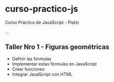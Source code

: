 # curso-practico-js
Curso Práctico de JavaScript - Platzi

...
## Taller Nro 1 - Figuras geométricas

- Definir las fórmulas
- Implementar estas fórmulas en JavaScript
- Crear funciones
- Integrar JavaScript con HTML